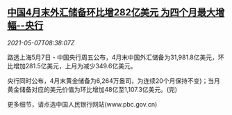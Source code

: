 <!--1620378062000-->
[中国4月末外汇储备环比增282亿美元 为四个月最大增幅--央行](https://cn.reuters.com/article/china-cen-april-foreign-reserve-0507-idCNKBS2CO0OB)
------

<div><i>2021-05-07T08:38:07Z</i></div><p>路透上海5月7日 - 中国央行周五公布，4月末中国外汇储备为31,981.8亿美元，环比增加281.5亿美元，上月为减少349.6亿美元。</p><p>央行同时公布，4月末黄金储备为6,264万盎司，为连续20个月保持不变)；当月黄金储备对应的美元价值为环比增加48亿至1,107.3亿美元。(完)</p><p>更多细节，请点选中国人民银行网站(www.pbc.gov.cn)</p>
